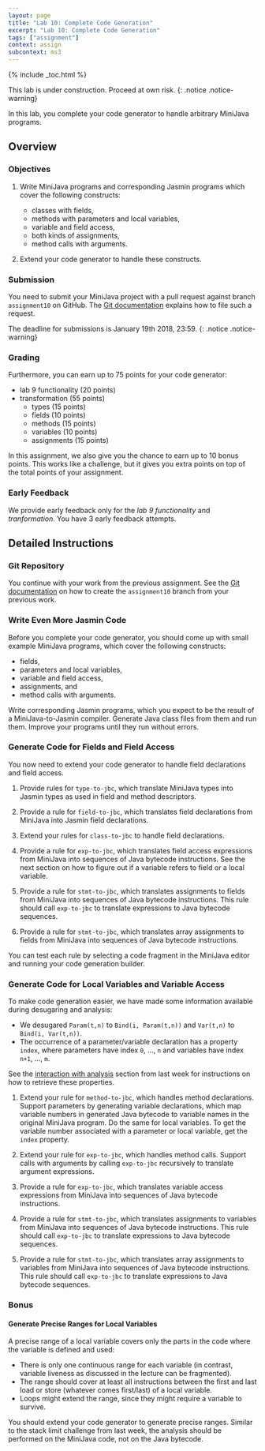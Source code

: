 ```yaml
---
layout: page
title: "Lab 10: Complete Code Generation"
excerpt: "Lab 10: Complete Code Generation"
tags: ["assignment"]
context: assign
subcontext: ms3
---
```


{% include _toc.html %}

This lab is under construction. Proceed at own risk.
{: .notice .notice-warning}

In this lab, you complete your code generator to handle arbitrary MiniJava programs.

## Overview

### Objectives

1. Write MiniJava programs and corresponding Jasmin programs which cover the following constructs:

    * classes with fields,
    * methods with parameters and local variables,
    * variable and field access,
    * both kinds of assignments,
    * method calls with arguments.

2. Extend your code generator to handle these constructs.

### Submission

You need to submit your MiniJava project with a pull request against branch `assignment10` on GitHub.
The [Git documentation](/documentation/git.html#submitting-an-assignment) explains how to file such a request.

The deadline for submissions is January 19th 2018, 23:59.
{: .notice .notice-warning}

### Grading

Furthermore, you can earn up to 75 points for your code generator:

* lab 9 functionality (20 points)
* transformation (55 points)
    * types (15 points)
    * fields (10 points)
    * methods (15 points)
    * variables (10 points)
    * assignments (15 points)

In this assignment, we also give you the chance to earn up to 10 bonus points.
This works like a challenge, but it gives you extra points on top of the total points of your assignment.

### Early Feedback

We provide early feedback only for the _lab 9 functionality_ and _tranformation_. You have 3 early feedback attempts.

## Detailed Instructions

### Git Repository

You continue with your work from the previous assignment.
See the [Git documentation](/documentation/git.html#continue-from-previous-assignment) on how to create the `assignment10` branch from your previous work.

### Write Even More Jasmin Code

Before you complete your code generator, you should come up with small example MiniJava programs, which cover the following constructs:

* fields,
* parameters and local variables,
* variable and field access,
* assignments, and
* method calls with arguments.

Write corresponding Jasmin programs, which you expect to be the result of a MiniJava-to-Jasmin compiler.
Generate Java class files from them and run them.
Improve your programs until they run without errors.

### Generate Code for Fields and Field Access

You now need to extend your code generator to handle field declarations and field access.

1. Provide rules for `type-to-jbc`, which translate MiniJava types into Jasmin types as used in field and method descriptors.

2. Provide a rule for `field-to-jbc`, which translates field declarations from MiniJava into Jasmin field declarations.

3. Extend your rules for `class-to-jbc` to handle field declarations.

4. Provide a rule for `exp-to-jbc`, which translates field access expressions from MiniJava into sequences of Java bytecode instructions. See the next section on how to figure out if a variable refers to field or a local variable.

5. Provide a rule for `stmt-to-jbc`, which translates assignments to fields from MiniJava into sequences of Java bytecode instructions.
   This rule should call `exp-to-jbc` to translate expressions to Java bytecode sequences.

6. Provide a rule for `stmt-to-jbc`, which translates array assignments to fields from MiniJava into sequences of Java bytecode instructions.

You can test each rule by selecting a code fragment in the MiniJava editor and running your code generation builder.

### Generate Code for Local Variables and Variable Access

To make code generation easier, we have made some information available during
desugaring and analysis:

- We desugared `Param(t,n)` to `Bind(i, Param(t,n))` and `Var(t,n)` to `Bind(i, Var(t,n))`.
- The occurrence of a parameter/variable declaration has a property `index`, where parameters have index `0`, ..., `n` and variables have index `n+1`, ..., `m`.

See the [interaction with analysis](lab9.html#interaction-with-analysis) section from last week for instructions on how to retrieve these properties.

1. Extend your rule for `method-to-jbc`, which handles method declarations.
   Support parameters by generating variable declarations, which map variable numbers in generated Java bytecode to variable names in the original MiniJava program.
   Do the same for local variables.
   To get the variable number associated with a parameter or local variable, get the `index` property.

2. Extend your rule for `exp-to-jbc`, which handles method calls.
   Support calls with arguments by calling `exp-to-jbc` recursively to translate argument expressions.

3. Provide a rule for `exp-to-jbc`, which translates variable access expressions from MiniJava into sequences of Java bytecode instructions.

4. Provide a rule for `stmt-to-jbc`, which translates assignments to variables from MiniJava into sequences of Java bytecode instructions.
   This rule should call `exp-to-jbc` to translate expressions to Java bytecode sequences.

5. Provide a rule for `stmt-to-jbc`, which translates array assignments to variables from MiniJava into sequences of Java bytecode instructions.
   This rule should call `exp-to-jbc` to translate expressions to Java bytecode sequences.

### Bonus

#### Generate Precise Ranges for Local Variables

A precise range of a local variable covers only the parts in the code where the variable is defined and used:

* There is only one continuous range for each variable (in contrast, variable liveness as discussed in the lecture can be fragmented).
* The range should cover at least all instructions between the first and last load or store (whatever comes first/last) of a local variable.
* Loops might extend the range, since they might require a variable to survive.

You should extend your code generator to generate precise ranges.
Similar to the stack limit challenge from last week, the analysis should be performed on the MiniJava code, not on the Java bytecode.
